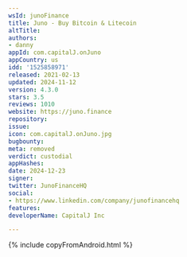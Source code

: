 ```yaml
---
wsId: junoFinance
title: Juno - Buy Bitcoin & Litecoin
altTitle: 
authors:
- danny
appId: com.capitalJ.onJuno
appCountry: us
idd: '1525858971'
released: 2021-02-13
updated: 2024-11-12
version: 4.3.0
stars: 3.5
reviews: 1010
website: https://juno.finance
repository: 
issue: 
icon: com.capitalJ.onJuno.jpg
bugbounty: 
meta: removed
verdict: custodial
appHashes: 
date: 2024-12-23
signer: 
twitter: JunoFinanceHQ
social:
- https://www.linkedin.com/company/junofinancehq
features: 
developerName: CapitalJ Inc

---
```


{% include copyFromAndroid.html %}

